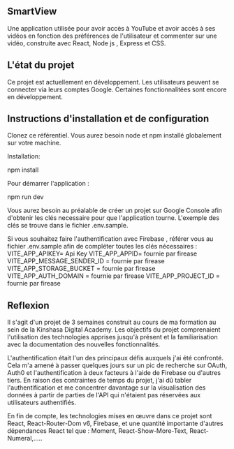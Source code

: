 ## SmartView

Une application utilisée pour avoir accès à YouTube et avoir accès à ses vidéos en fonction des préférences de l'utilisateur et commenter sur une vidéo, construite avec React, Node js , Express et CSS.

## L'état du projet

Ce projet est actuellement en développement. Les utilisateurs peuvent se connecter via leurs comptes Google. Certaines fonctionnalitées sont encore en développement.

## Instructions d'installation et de configuration

Clonez ce référentiel. Vous aurez besoin node et npm installé globalement sur votre machine.

Installation:

npm install

Pour démarrer l'application :

npm run dev

Vous aurez besoin au préalable de créer un projet sur Google Console afin d'obtenir les clés necessaire pour que l'application tourne. L'exemple des clés se trouve dans le fichier .env.sample.

Si vous souhaitez faire l'authentification avec Firebase , référer vous au fichier .env.sample afin de compléter toutes les clés nécessaires :
VITE_APP_APIKEY= Api Key
VITE_APP_APPID= fournie par firease
VITE_APP_MESSAGE_SENDER_ID = fournie par firease
VITE_APP_STORAGE_BUCKET = fournie par firease
VITE_APP_AUTH_DOMAIN = fournie par firease
VITE_APP_PROJECT_ID = fournie par firease

## Reflexion

Il s'agit d'un projet de 3 semaines construit au cours de ma formation au sein de la Kinshasa Digital Academy. Les objectifs du projet comprenaient l'utilisation des technologies apprises jusqu'à présent et la familiarisation avec la documentation des nouvelles fonctionnalités.

L'authentification était l'un des principaux défis auxquels j'ai été confronté. Cela m'a amené à passer quelques jours sur un pic de recherche sur OAuth, Auth0 et l'authentification à deux facteurs à l'aide de Firebase ou d'autres tiers. En raison des contraintes de temps du projet, j'ai dû tabler l'authentification et me concentrer davantage sur la visualisation des données à partir de parties de l'API qui n'étaient pas réservées aux utilisateurs authentifiés.

En fin de compte, les technologies mises en œuvre dans ce projet sont React, React-Router-Dom v6, Firebase, et une quantité importante d'autres dépendances React tel que : Moment, React-Show-More-Text, React-Numeral,.....
